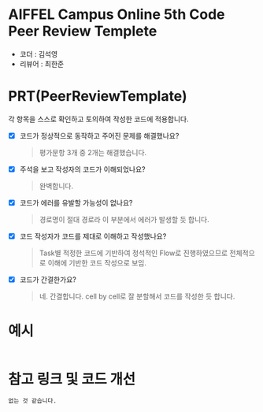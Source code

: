 # AIFFEL Campus Online 5th Code Peer Review Templete
- 코더 : 김석영
- 리뷰어 : 최한준


# PRT(PeerReviewTemplate) 
각 항목을 스스로 확인하고 토의하여 작성한 코드에 적용합니다.

- [X] 코드가 정상적으로 동작하고 주어진 문제를 해결했나요?
  > 평가문항 3개 중 2개는 해결했습니다.
- [X] 주석을 보고 작성자의 코드가 이해되었나요?
  > 완벽합니다.
- [X] 코드가 에러를 유발할 가능성이 없나요?
  > 경로명이 절대 경로라 이 부분에서 에러가 발생할 듯 합니다.
- [X] 코드 작성자가 코드를 제대로 이해하고 작성했나요?
  > Task별 적정한 코드에 기반하여 정석적인 Flow로 진행하였으므로 전체적으로 이해에 기반한 코드 작성으로 보임.
- [X] 코드가 간결한가요?
  > 네. 간결합니다. cell by cell로 잘 분할해서 코드를 작성한 듯 합니다.

# 예시
```python

```

# 참고 링크 및 코드 개선
```python
없는 것 같습니다.
```
